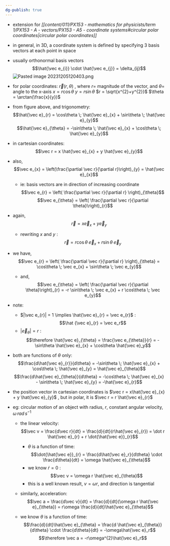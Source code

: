 ```yaml
---
dg-publish: true
---
```


- extension for *[[content/011/PX153 - mathematics for physicists/term 1/PX153 - A - vectors/PX153 - A5 - coordinate systems#circular polar coordinates\|circular polar coordinates]]*

- in general, in 3D, a coordinate system is defined by specifying 3 basis vectors at each point in space
- usually orthonormal basis vectors 
$$\hat{\vec e_{i}} \cdot \hat{\vec e_{j}} = \delta_{ij}$$
![Pasted image 20231205120403.png](/img/user/pics/Pasted%20image%2020231205120403.png)
- for polar coordinates: $\vec r (r, \theta)$ , where $r=$ magnitude of the vector, and $\theta =$ angle to the x-axis
		$x=r\cos\theta$
		$y = r\sin\theta$
		$r = \sqrt{x^{2}+y^{2}}$
		$\theta = \arctan(\frac{x}{y})$
- from figure above, and trigonometry: 
$$\hat{\vec e}_{r} = \cos\theta \; \hat{\vec e}_{x} + \sin\theta \; \hat{\vec e}_{y}$$
$$\hat{\vec e}_{\theta} = -\sin\theta \; \hat{\vec e}_{x} + \cos\theta \; \hat{\vec e}_{y}$$
- in cartesian coordinates: 
$$\vec r = x \hat{\vec e}_{x} + y \hat{\vec e}_{y}$$
- also, 
$$\vec e_{x} = \left(\frac{\partial \vec r}{\partial r}\right)_{y} = \hat{\vec e}_{x}$$
	- ie: basis vectors are in direction of increasing coordinate
$$\vec e_{r} = \left( \frac{\partial \vec r}{\partial r} \right)_{\theta}$$
$$\vec e_{\theta} = \left( \frac{\partial \vec r}{\partial \theta}\right)_{r}$$
- again, 
$$\vec r = x \vec e_{x} + y \vec e_{y}$$
	- rewriting $x$ and $y$ : 
	$$\vec r = r \cos\theta \; \vec e_{x} + r\sin\theta \; \vec e_{y}$$
- we have, 
$$\vec e_{r} = \left( \frac{\partial \vec r}{\partial r} \right)_{\theta} = \cos\theta \; \vec e_{x} + \sin\theta \; \vec e_{y}$$
	- and, 
	$$\vec e_{\theta} = \left( \frac{\partial \vec r}{\partial \theta}\right)_{r} = -r \sin\theta \; \vec e_{x} + r \cos\theta \; \vec e_{y}$$
- note: 
	- $|\vec e_{r}| = 1 \implies \hat{\vec e}_{r} = \vec e_{r}$ : $$\hat {\vec e}_{r} = \vec e_r$$
	- $|\vec e_{\theta}| = r$ :
$$\therefore \hat{\vec e}_{\theta} =  \frac{\vec e_{\theta}}{r} = -\sin\theta \hat{\vec e}_{x} + \cos\theta \hat{\vec e}_y$$
- both are functions of $\theta$ only: 
$$\frac{d\hat{\vec e}_{r}}{d\theta} = -\sin\theta \; \hat{\vec e}_{x} + \cos\theta \; \hat{\vec e}_{y} = \hat{\vec e}_{\theta}$$
$$\frac{d\hat{\vec e}_{\theta}}{d\theta} = -\cos\theta \; \hat{\vec e}_{x} - \sin\theta \; \hat{\vec e}_{y} = -\hat{\vec e}_{r}$$
- the position vector in cartesian coordinates is $\vec r = x\hat{\vec e}_{x} + y \hat{\vec e}_{y}$ , but in polar, it is $\vec r = r \hat{\vec e}_{r}$

- eg: circular motion of an object with radius, $r$, constant angular velocity, $\omega \,rad \, s^{-1}$
	- the linear velocity: 
	$$\vec v = \frac{d\vec r}{dt} = \frac{d}{dt}(r\hat{\vec e}_{r}) = \dot r \hat{\vec e}_{r} + r \dot{\hat{\vec e}}_{r}$$
		- $\theta$ is a function of time: 
		$$\dot{\hat{\vec e}}_{r} = \frac{d\hat{\vec e}_r}{d\theta} \cdot \frac{d\theta}{dt} = \omega \hat{\vec e}_{\theta}$$
		- we know $\dot r = 0$ : 
		$$\vec v = \omega r \hat{\vec e}_{\theta}$$
		- this is a well known result, $v=\omega r$, and direction is tangential

	- similarly, acceleration: 
	$$\vec a = \frac{d\vec v}{dt} = \frac{d}{dt}(\omega r \hat{\vec e}_{\theta}) = r\omega \frac{d}{dt}\hat{\vec e}_{\theta}$$
	- we know $\theta$ is a function of time: 
	$$\frac{d}{dt}\hat{\vec e}_{\theta} = \frac{d \hat{\vec e}_{\theta}}{d\theta} \cdot \frac{d\theta}{dt} = -\omega\hat{\vec e}_r$$
	$$\therefore \vec a = -r\omega^{2}\hat{\vec e}_r$$


